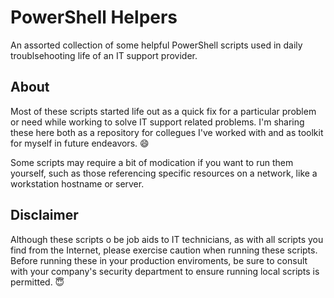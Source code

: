 # PowerShell Helpers
 An assorted collection of some helpful PowerShell scripts used in daily troublsehooting life of an IT support provider.

 ## About
 Most of these scripts started life out as a quick fix for a particular problem or need while working to solve IT support related problems. I'm sharing these here both as a repository for collegues I've worked with and as toolkit for myself in future endeavors. :smile:

 Some scripts may require a bit of modication if you want to run them yourself, such as those referencing specific resources on a network, like a workstation hostname or server.

 ## Disclaimer
 Although these scripts o be job aids to IT technicians, as with all scripts you find from the Internet, please exercise caution when running these scripts. Before running these in your production enviroments, be sure to consult with your company's security department to ensure running local scripts is permitted. :innocent:

